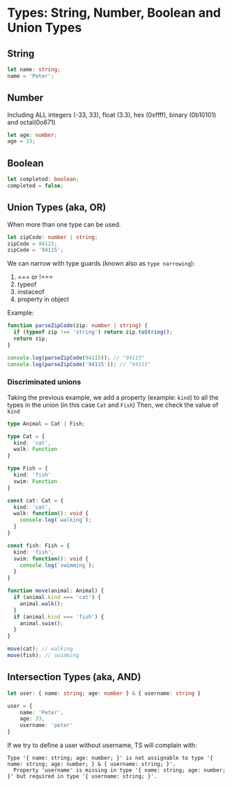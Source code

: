 
# Types: String, Number, Boolean and Union Types

## String

```ts
let name: string;
name = 'Peter';
```

## Number
Including ALL integers (-33, 33), float (3.3), hex (0xffff), binary (0b10101) and octal(0o671)

```ts
let age: number;
age = 33;
```

## Boolean

```ts
let completed: boolean;
completed = false;
```

## Union Types (aka, OR)
When more than one type can be used.

```ts
let zipCode: number | string;
zipCode = 94115;
zipCode = '94115';
```

We can narrow with type guards (known also as `type narrowing`):

1. === or !===
2. typeof
3. instaceof
4. property in object

Example:

```ts
function parseZipCode(zip: number | string) {
  if (typeof zip !== 'string') return zip.toString();
  return zip;
}

console.log(parseZipCode(94115)); // "94115" 
console.log(parseZipCode('94115')); // "94115" 
```

<!-- 
  TODO:
    Discriminated or tagged union types
-->

### Discriminated unions

Taking the previous example, we add a property (example: `kind`) to all the types in the union (in this case `Cat` and `Fish`)
Then, we check the value of `kind`

```ts
type Animal = Cat | Fish;

type Cat = {
  kind: 'cat',
  walk: Function
}

type Fish = {
  kind: 'fish'
  swim: Function
}

const cat: Cat = {
  kind: 'cat',
  walk: function(): void {
    console.log(`walking`);
  }
}

const fish: Fish = {
  kind: 'fish',
  swim: function(): void {
    console.log(`swimming`);
  }
}

function move(animal: Animal) {
  if (animal.kind === 'cat') {
    animal.walk();
  }
  if (animal.kind === 'fish') {
    animal.swim();
  }
}

move(cat); // walking
move(fish); // swimming
```

## Intersection Types (aka, AND)

```ts
let user: { name: string; age: number } & { username: string }

user = {
    name: 'Peter',
    age: 33,
    username: 'peter'
}
```

If we try to define a user without username, TS will complain with:

```
Type '{ name: string; age: number; }' is not assignable to type '{ name: string; age: number; } & { username: string; }'.
  Property 'username' is missing in type '{ name: string; age: number; }' but required in type '{ username: string; }'.
```
